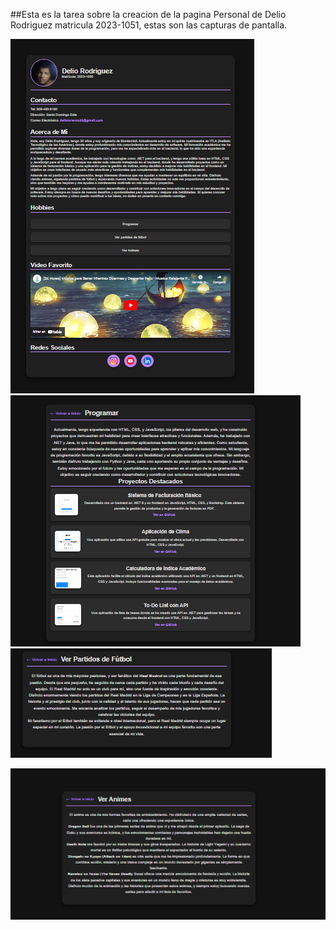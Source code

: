 ##Esta es la tarea sobre la creacion de la pagina Personal de Delio Rodriguez matricula 2023-1051, estas son las capturas de pantalla.

![Captura 1](/Image%20Tarea/Principal.png)
![Captura 2](/Image%20Tarea/Programar.png)
![Captura 3](/Image%20Tarea/Futbol.png)

![Captura 4](/Image%20Tarea/Anime.png)
